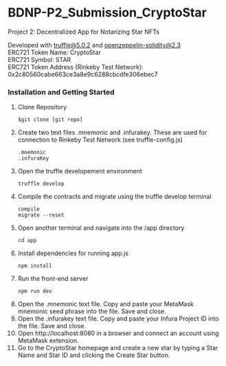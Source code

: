 # BDNP-P2_Submission_CryptoStar
Project 2: Decentralized App for Notarizing Star NFTs

Developed with truffle@5.0.2 and openzeppelin-solidity@2.3 </br>
ERC721 Token Name: CryptoStar </br>
ERC721 Symbol: STAR </br>
ERC721 Token Address (Rinkeby Test Network): 0x2c80560cabe663ce3a8e9c6288cbcdfe306ebec7 </br>

<h3>Installation and Getting Started</h3>
<ol><li>Clone Repository</li>
  
<pre>
<code>$git clone [git repo]</code>
</pre>
<li>Create two text files .mnemonic and .infurakey. These are used for connection to Rinkeby Test Network (see truffle-config.js)</li>
  
<pre><code>.mnemonic
.infuraKey
</code></pre>
  <li>Open the truffle developement environment</li>
  <pre><code>truffle develop</code></pre>
  <li>Compile the contracts and migrate using the truffle develop terminal</li>
  <pre><code>compile
migrate --reset</code></pre>
<li>Open another terminal and navigate into the /app directory</li>
<pre><code>cd app</code></pre>
  <li>Install dependencies for running app.js</li>
  <pre><code>npm install</code></pre>
 <li>Run the front-end server</li>
 <pre><code>npm run dev</code></pre>
<li>Open the .mnemonic text file. Copy and paste your MetaMask mnemonic seed phrase into the file. Save and close.</li>
<li>Open the .infurakey text file. Copy and paste your Infura Project ID into the file. Save and close.</li>
  <li>Open http://localhost:8080 in a browser and connect an account using MetaMask extension.</li>
  <li>Go to the CryptoStar homepage and create a new star by typing a Star Name and Star ID and clicking the Create Star button.</li>
  
</ol>

